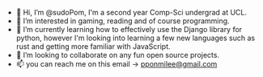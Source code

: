 - 👋 Hi, I’m @sudoPom, I'm a second year Comp-Sci undergrad at UCL.
- 👀 I’m interested in gaming, reading and of course programming.
- 🌱 I’m currently learning how to effectively use the Django library for python, however I'm looking into learning a few new languages such as rust and getting more familiar with JavaScript.
- 💞️ I’m looking to collaborate on any fun open source projects.
- 📫 you can reach me on this email -> pponmilee@gmail.com

<!---
sudoPom/sudoPom is a ✨ special ✨ repository because its `README.md` (this file) appears on your GitHub profile.
You can click the Preview link to take a look at your changes.
--->
